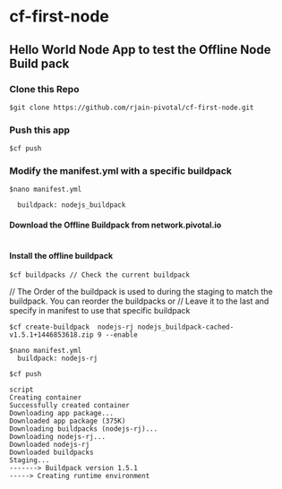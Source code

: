 # cf-first-node

## Hello World Node App to test the Offline Node Build pack 

### Clone this Repo
````
$git clone https://github.com/rjain-pivotal/cf-first-node.git
````

### Push this app 
````
$cf push
````

### Modify the manifest.yml with a specific buildpack
````
$nano manifest.yml

  buildpack: nodejs_buildpack
````

#### Download the Offline Buildpack from network.pivotal.io
```` https://network.pivotal.io/products/buildpacks#/releases/641
````

#### Install the offline buildpack
````
$cf buildpacks // Check the current buildpack
````

// The Order of the buildpack is used to during the staging to match the buildpack. You can reorder the buildpacks or 
// Leave it to the last and specify in manifest to use that specific buildpack

````
$cf create-buildpack  nodejs-rj nodejs_buildpack-cached-v1.5.1+1446853618.zip 9 --enable
````

````
$nano manifest.yml
  buildpack: nodejs-rj
````
````
$cf push
````

````
script
Creating container
Successfully created container
Downloading app package...
Downloaded app package (375K)
Downloading buildpacks (nodejs-rj)...
Downloading nodejs-rj...
Downloaded nodejs-rj
Downloaded buildpacks
Staging...
-------> Buildpack version 1.5.1
-----> Creating runtime environment
````

